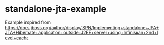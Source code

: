 standalone-jta-example
======================

Example inspired from https://docs.jboss.org/author/display/ISPN/Implementing+standalone+JPA+JTA+Hibernate+application+outside+J2EE+server+using+Infinispan+2nd+level+cache